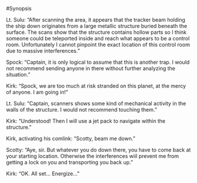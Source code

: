 
#Synopsis

Lt. Sulu: “After scanning the area, it appears that the tracker beam holding the ship down originates from a large metallic structure buried beneath the surface. The scans show that the structure contains hollow parts so I think someone could be teleported inside and reach what appears to be a control room. Unfortunately I cannot pinpoint the exact location of this control room due to massive interferences.”

Spock: “Captain, it is only logical to assume that this is another trap. I would not recommend sending anyone in there without further analyzing the situation.”

Kirk: “Spock, we are too much at risk stranded on this planet, at the mercy of anyone. I am going in!”

Lt. Sulu: “Captain, scanners shows some kind of mechanical activity in the walls of the structure. I would not recommend touching them.”

Kirk: “Understood! Then I will use a jet pack to navigate within the structure.”

Kirk, activating his comlink: “Scotty, beam me down.”

Scotty: “Aye, sir. But whatever you do down there, you have to come back at your starting location. Otherwise the interferences wiil prevent me from getting a lock on you and transporting you back up.”

Kirk: “OK. All set... Energize...”

